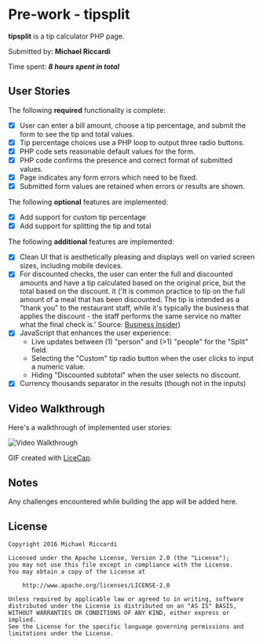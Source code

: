 # Pre-work - tipsplit

**tipsplit** is a tip calculator PHP page.

Submitted by: **Michael Riccardi**

Time spent: _**8 hours spent in total**_ <!--**X** hours spent in total-->

## User Stories

The following **required** functionality is complete:
* [X] User can enter a bill amount, choose a tip percentage, and submit the form to see the tip and total values.
* [X] Tip percentage choices use a PHP loop to output three radio buttons.
* [X] PHP code sets reasonable default values for the form.
* [X] PHP code confirms the presence and correct format of submitted values.
* [X] Page indicates any form errors which need to be fixed.
* [X] Submitted form values are retained when errors or results are shown.

The following **optional** features are implemented:
* [X] Add support for custom tip percentage
* [X] Add support for splitting the tip and total

The following **additional** features are implemented:
* [X] Clean UI that is aesthetically pleasing and displays well on varied screen sizes, including mobile devices.
* [X] For discounted checks, the user can enter the full and discounted amounts and have a tip calculated based on the original price, but the total based on the discount. it ('It is common practice to tip on the full amount of a meal that has been discounted. The tip is intended as a "thank you" to the restaurant staff, while it's typically the business that applies the discount - the staff performs the same service no matter what the final check is.' Source: [Business Insider](http://www.businessinsider.com/how-to-tip-on-discounted-meals-2012-3))
* [X] JavaScript that enhances the user experience:
    * Live updates between (1) "person" and (>1) "people" for the "Split" field.
    * Selecting the "Custom" tip radio button when the user clicks to input a numeric value.
    * Hiding "Discounted subtotal" when the user selects no discount.
* [X] Currency thousands separator in the results (though not in the inputs)

## Video Walkthrough

Here's a walkthrough of implemented user stories:

<img src='http://i.imgur.com/XAUiywQ.gif' title='Video Walkthrough' width='' alt='Video Walkthrough' />

GIF created with [LiceCap](http://www.cockos.com/licecap/).

## Notes

Any challenges encountered while building the app will be added here.

## License

    Copyright 2016 Michael Riccardi

    Licensed under the Apache License, Version 2.0 (the "License");
    you may not use this file except in compliance with the License.
    You may obtain a copy of the License at

        http://www.apache.org/licenses/LICENSE-2.0

    Unless required by applicable law or agreed to in writing, software
    distributed under the License is distributed on an "AS IS" BASIS,
    WITHOUT WARRANTIES OR CONDITIONS OF ANY KIND, either express or implied.
    See the License for the specific language governing permissions and
    limitations under the License.
